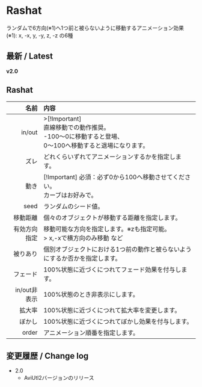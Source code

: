 # Rashat

ランダムで6方向(※1)へ1つ前と被らないように移動するアニメーション効果
(※1): x, -x, y, -y, z, -z の6種

## 最新 / Latest

**v2.0**

## Rashat

| 名前 | 内容 |
| -: | :- |
| in/out | >[!Important]<br>直線移動での動作推奨。<br>-100～0に移動すると登場、<br>0～100へ移動すると退場になります。 |
| ズレ | どれくらいずれてアニメーションするかを指定します。 |
| 動き | [!Important] 必須：必ず0から100へ移動させてください。<br>カーブはお好みで。 |
| seed | ランダムのシード値。 |
| 移動距離 | 個々のオブジェクトが移動する距離を指定します。 |
| 有効方向指定 | 移動可能な方向を指定します。※zも指定可能。<br>> x,-xで横方向のみ移動 など |
| 被りあり | 個別オブジェクトにおける1つ前の動作と被らないようにするか否かを指定します。 |
| フェード | 100%状態に近づくにつれてフェード効果を付与します。 |
| in/out非表示 | 100%状態のとき非表示にします。 |
| 拡大率 | 100%状態に近づくにつれて拡大率を変更します。 |
| ぼかし | 100%状態に近づくにつれてぼかし効果を付与します。 |
| order | アニメーション順番を指定します。 |



## 変更履歴 / Change log

- 2.0
    - AviUtl2バージョンのリリース